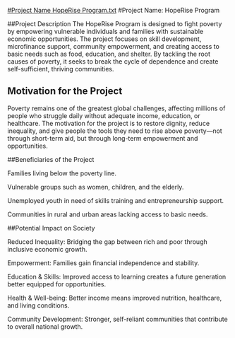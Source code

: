 [#Project Name HopeRise Program.txt](https://github.com/user-attachments/files/22636307/Project.Name.HopeRise.Program.txt)
#Project Name: HopeRise Program

##Project Description
The HopeRise Program is designed to fight poverty by empowering vulnerable individuals and families with sustainable economic opportunities. The project focuses on skill development, microfinance support, community empowerment, and creating access to basic needs such as food, education, and shelter. By tackling the root causes of poverty, it seeks to break the cycle of dependence and create self-sufficient, thriving communities.

## Motivation for the Project
Poverty remains one of the greatest global challenges, affecting millions of people who struggle daily without adequate income, education, or healthcare. The motivation for the project is to restore dignity, reduce inequality, and give people the tools they need to rise above poverty—not through short-term aid, but through long-term empowerment and opportunities.

##Beneficiaries of the Project

Families living below the poverty line.

Vulnerable groups such as women, children, and the elderly.

Unemployed youth in need of skills training and entrepreneurship support.

Communities in rural and urban areas lacking access to basic needs.

##Potential Impact on Society

Reduced Inequality: Bridging the gap between rich and poor through inclusive economic growth.

Empowerment: Families gain financial independence and stability.

Education & Skills: Improved access to learning creates a future generation better equipped for opportunities.

Health & Well-being: Better income means improved nutrition, healthcare, and living conditions.

Community Development: Stronger, self-reliant communities that contribute to overall national growth.
